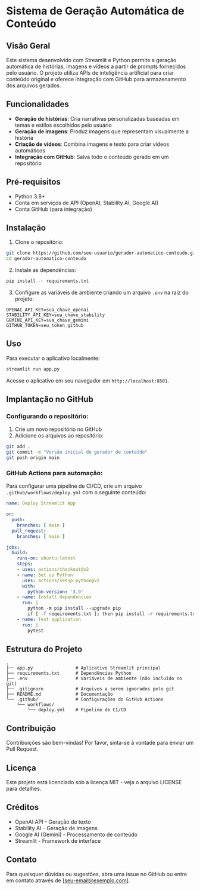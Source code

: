 # Sistema de Geração Automática de Conteúdo

## Visão Geral
Este sistema desenvolvido com Streamlit e Python permite a geração automática de histórias, imagens e vídeos a partir de prompts fornecidos pelo usuário. O projeto utiliza APIs de inteligência artificial para criar conteúdo original e oferece integração com GitHub para armazenamento dos arquivos gerados.

## Funcionalidades
- **Geração de histórias**: Cria narrativas personalizadas baseadas em temas e estilos escolhidos pelo usuário
- **Geração de imagens**: Produz imagens que representam visualmente a história
- **Criação de vídeos**: Combina imagens e texto para criar vídeos automáticos
- **Integração com GitHub**: Salva todo o conteúdo gerado em um repositório

## Pré-requisitos
- Python 3.8+
- Conta em serviços de API (OpenAI, Stability AI, Google AI)
- Conta GitHub (para integração)

## Instalação

1. Clone o repositório:
```bash
git clone https://github.com/seu-usuario/gerador-automatico-conteudo.git
cd gerador-automatico-conteudo
```

2. Instale as dependências:
```bash
pip install -r requirements.txt
```

3. Configure as variáveis de ambiente criando um arquivo `.env` na raiz do projeto:
```
OPENAI_API_KEY=sua_chave_openai
STABILITY_API_KEY=sua_chave_stability
GEMINI_API_KEY=sua_chave_gemini
GITHUB_TOKEN=seu_token_github
```

## Uso

Para executar o aplicativo localmente:
```bash
streamlit run app.py
```

Acesse o aplicativo em seu navegador em `http://localhost:8501`.

## Implantação no GitHub

### Configurando o repositório:

1. Crie um novo repositório no GitHub
2. Adicione os arquivos ao repositório:
```bash
git add .
git commit -m "Versão inicial do gerador de conteúdo"
git push origin main
```

### GitHub Actions para automação:

Para configurar uma pipeline de CI/CD, crie um arquivo `.github/workflows/deploy.yml` com o seguinte conteúdo:

```yaml
name: Deploy Streamlit App

on:
  push:
    branches: [ main ]
  pull_request:
    branches: [ main ]

jobs:
  build:
    runs-on: ubuntu-latest
    steps:
    - uses: actions/checkout@v2
    - name: Set up Python
      uses: actions/setup-python@v2
      with:
        python-version: '3.9'
    - name: Install dependencies
      run: |
        python -m pip install --upgrade pip
        if [ -f requirements.txt ]; then pip install -r requirements.txt; fi
    - name: Test application
      run: |
        pytest
```

## Estrutura do Projeto
```
.
├── app.py                # Aplicativo Streamlit principal
├── requirements.txt      # Dependências Python
├── .env                  # Variáveis de ambiente (não incluído no git)
├── .gitignore            # Arquivos a serem ignorados pelo git
├── README.md             # Documentação
└── .github/              # Configurações do GitHub Actions
    └── workflows/
        └── deploy.yml    # Pipeline de CI/CD
```

## Contribuição
Contribuições são bem-vindas! Por favor, sinta-se à vontade para enviar um Pull Request.

## Licença
Este projeto está licenciado sob a licença MIT - veja o arquivo LICENSE para detalhes.

## Créditos
- OpenAI API - Geração de texto
- Stability AI - Geração de imagens
- Google AI (Gemini) - Processamento de conteúdo
- Streamlit - Framework de interface

## Contato
Para quaisquer dúvidas ou sugestões, abra uma issue no GitHub ou entre em contato através de [seu-email@exemplo.com].
